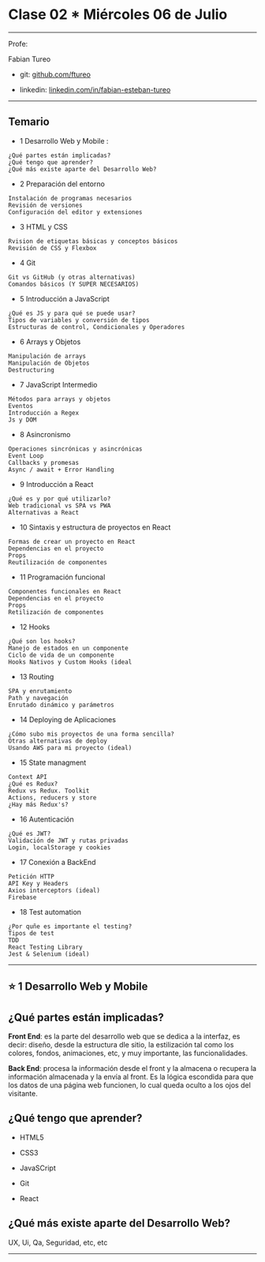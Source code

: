 # Clase 02 * Miércoles 06 de Julio

---

Profe: 

Fabian Tureo 

- git: [github.com/ftureo](https://github.com/ftureo)

- linkedin: [linkedin.com/in/fabian-esteban-tureo](https://linkedin.com/in/fabian-esteban-tureo)

---

## Temario

- 1 Desarrollo Web y Mobile :
```
¿Qué partes están implicadas?
¿Qué tengo que aprender?
¿Qué más existe aparte del Desarrollo Web?
```

- 2 Preparación del entorno
```
Instalación de programas necesarios
Revisión de versiones
Configuración del editor y extensiones
```

- 3 HTML y CSS
```
Rvision de etiquetas básicas y conceptos básicos 
Revisión de CSS y Flexbox
```

- 4 Git
```
Git vs GitHub (y otras alternativas)
Comandos básicos (Y SUPER NECESARIOS)
```

- 5 Introducción a JavaScript
```
¿Qué es JS y para qué se puede usar?
Tipos de variables y conversión de tipos
Estructuras de control, Condicionales y Operadores
```

- 6 Arrays y Objetos
```
Manipulación de arrays 
Manipulación de Objetos
Destructuring
```

- 7 JavaScript Intermedio
```
Métodos para arrays y objetos
Eventos
Introducción a Regex
Js y DOM
```

- 8 Asincronismo
```
Operaciones sincrónicas y asincrónicas
Event Loop
Callbacks y promesas
Async / await + Error Handling
```

- 9 Introducción a React
```
¿Qué es y por qué utilizarlo?
Web tradicional vs SPA vs PWA
Alternativas a React
```

- 10 Sintaxis y estructura de proyectos en React
```
Formas de crear un proyecto en React
Dependencias en el proyecto
Props
Reutilización de componentes
```

- 11 Programación funcional
```
Componentes funcionales en React
Dependencias en el proyecto
Props
Retilización de componentes
```

- 12 Hooks
```
¿Qué son los hooks?
Manejo de estados en un componente
Ciclo de vida de un componente
Hooks Nativos y Custom Hooks (ideal
```

- 13 Routing
```
SPA y enrutamiento
Path y navegación
Enrutado dinámico y parámetros
```

- 14 Deploying de Aplicaciones
```
¿Cómo subo mis proyectos de una forma sencilla?
Otras alternativas de deploy
Usando AWS para mi proyecto (ideal)
```

- 15 State managment
```
Context API
¿Qué es Redux?
Redux vs Redux. Toolkit
Actions, reducers y store
¿Hay más Redux's?
```

- 16 Autenticación
```
¿Qué es JWT?
Validación de JWT y rutas privadas
Login, localStorage y cookies
```

- 17 Conexión a BackEnd
```
Petición HTTP
API Key y Headers
Axios interceptors (ideal)
Firebase
```

- 18 Test automation
```
¿Por quñe es importante el testing?
Tipos de test
TDD
React Testing Library
Jest & Selenium (ideal)
```

---

## :star:  1 Desarrollo Web y Mobile 

## ¿Qué partes están implicadas?

**Front End**: es la parte del desarrollo web que se dedica a la interfaz, es decir: diseño, desde la estructura dle sitio, la estilización tal como los colores, fondos, animaciones, etc, y muy importante, las funcionalidades.

**Back End**: procesa la información desde el front y la almacena o recupera la información almacenada y la envía al front. Es la lógica escondida para que los datos de una página web funcionen, lo cual queda oculto a los ojos del visitante.

## ¿Qué tengo que aprender?

- HTML5

- CSS3

- JavaSCript

- Git

- React


## ¿Qué más existe aparte del Desarrollo Web?

UX, Ui, Qa, Seguridad, etc, etc

---
